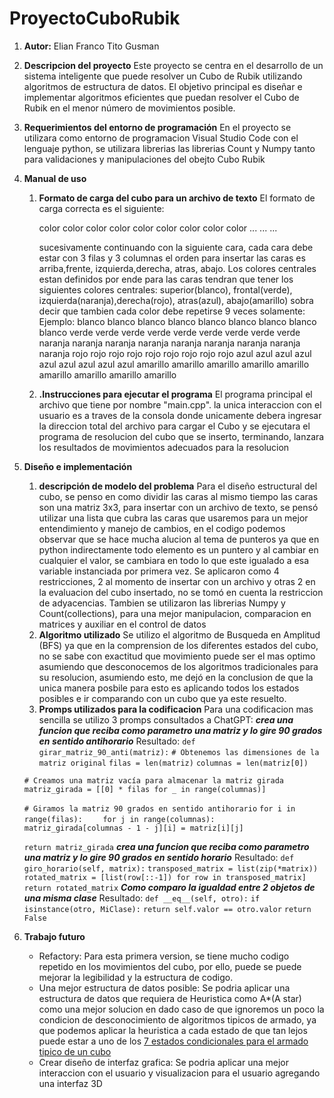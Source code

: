 # ProyectoCuboRubik
1. **Autor:** Elian Franco Tito Gusman
2. **Descripcion del proyecto**
    Este proyecto se centra en el desarrollo de un sistema inteligente que puede resolver un Cubo de Rubik utilizando algoritmos de estructura de datos. El objetivo principal es diseñar e implementar algoritmos eficientes que puedan resolver el Cubo de Rubik en el menor número de movimientos posible.

3. **Requerimientos del entorno de programación**
    En el proyecto se utilizara como entorno de programacion Visual Studio Code con el lenguaje python, se utilizara librerias las librerias Count y Numpy tanto para validaciones y manipulaciones del obejto Cubo Rubik

4. **Manual de uso**
    1. **Formato de carga del cubo para un archivo de texto**
        El formato de carga correcta es el siguiente:

        color color color
        color color color
        color color color
        ...
        ...
        ...

        sucesivamente continuando con la siguiente cara, cada cara debe estar con 3 filas y 3 columnas
        el orden para insertar las caras es arriba,frente, izquierda,derecha, atras, abajo.
        Los colores centrales estan definidos por ende para las caras tendran que tener los siguientes colores centrales: superior(blanco), frontal(verde), izquierda(naranja),derecha(rojo), atras(azul), abajo(amarillo)
        sobra decir que tambien cada color debe repetirse 9 veces solamente:
        Ejemplo:
        blanco blanco blanco
        blanco blanco blanco
        blanco blanco blanco
        verde verde verde
        verde verde verde
        verde verde verde
        naranja naranja naranja
        naranja naranja naranja
        naranja naranja naranja
        rojo rojo rojo
        rojo rojo rojo
        rojo rojo rojo
        azul azul azul
        azul azul azul
        azul azul azul
        amarillo amarillo amarillo
        amarillo amarillo amarillo
        amarillo amarillo amarillo
    
    2. **.Instrucciones para ejecutar el programa**
        El programa principal el archivo que tiene por nombre "main.cpp".
        la unica interaccion con el usuario es a traves de la consola donde unicamente debera ingresar la direccion total del archivo para cargar el Cubo y se ejecutara el programa de resolucion del cubo que se inserto, terminando, lanzara los resultados de movimientos adecuados para la resolucion

5. **Diseño e implementación**
    1. **descripción de modelo del problema**
    Para el diseño estructural del cubo, se penso en como dividir las caras al mismo tiempo las caras son una matriz 3x3, para insertar con un archivo de texto, se pensó utilizar una
    lista que cubra las caras que usaremos para un mejor entendimiento y manejo de cambios, en el codigo podemos observar que se hace mucha alucion al tema de punteros ya que en python indirectamente todo elemento es un puntero y al cambiar en cualquier el valor, se cambiara en todo lo que este igualado a esa variable instanciada por primera vez.
    Se aplicaron como 4 restricciones, 2 al momento de insertar con un archivo y otras 2 en la evaluacion del cubo insertado, no se tomó en cuenta la restriccion de adyacencias.
    Tambien se utilizaron las librerias Numpy y Count(collections), para una mejor manipulacion, comparacion en matrices y auxiliar en el control de datos
    2. **Algoritmo utilizado**
    Se utilizo el algoritmo de Busqueda en Amplitud (BFS) ya que en la comprension de los diferentes estados del cubo, no se sabe con exactitud que movimiento puede ser el mas optimo
    asumiendo que desconocemos de los algoritmos tradicionales para su resolucion, asumiendo esto, me dejó en la conclusion de que la unica manera posbile para esto es aplicando todos los estados posibles e ir comparando con un cubo que ya este resuelto.
    3. **Promps utilizados para la codificacion**
    Para una codificacion mas sencilla se utilizo 3 promps consultados a ChatGPT:
    ***crea una funcion que reciba como parametro una matriz y lo gire 90 grados en sentido antihorario***
    Resultado:
    `def girar_matriz_90_anti(matriz):`
    `# Obtenemos las dimensiones de la matriz original`
    `filas = len(matriz)`
    `columnas = len(matriz[0])`
    
    `# Creamos una matriz vacía para almacenar la matriz girada`
    `matriz_girada = [[0] * filas for _ in range(columnas)]`
    
    `# Giramos la matriz 90 grados en sentido antihorario`
    `for i in range(filas):`
    `    for j in range(columnas):`
    `        matriz_girada[columnas - 1 - j][i] = matriz[i][j]`
    
    `return matriz_girada`
    ***crea una funcion que reciba como parametro una matriz y lo gire 90 grados en sentido horario***
    Resultado:
    `def giro_horario(self, matrix):`
        `transposed_matrix = list(zip(*matrix))`
        `rotated_matrix = [list(row[::-1]) for row in transposed_matrix]`
        `return rotated_matrix`
    ***Como comparo la igualdad entre 2 objetos de una misma clase***
    Resultado:
    `def __eq__(self, otro):`
        `if isinstance(otro, MiClase):`
            `return self.valor == otro.valor`
        `return False`
6. **Trabajo futuro**
    - Refactory: Para esta primera version, se tiene mucho codigo repetido en los movimientos del cubo, por ello, puede se puede mejorar la legibilidad y la estructura de codigo.
    - Una mejor estructura de datos posible: Se podria aplicar una estructura de datos que requiera de Heuristica como A*(A star) como una mejor solucion en dado caso de que ignoremos un poco la condicion de desconocimiento de algoritmos tipicos de armado, ya que podemos aplicar la heuristica a cada estado de que tan lejos puede estar a uno de los [7 estados condicionales para el armado tipico de un cubo](https://rubikscu.be/#tutorial)
    - Crear diseño de interfaz grafica: Se podria aplicar una mejor interaccion con el usuario y visualizacion para el usuario agregando una interfaz 3D

    